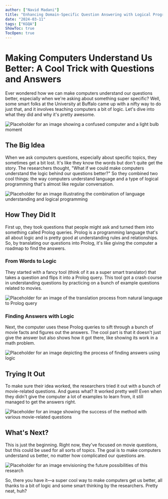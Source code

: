 ```yaml
---
author: ["Navid Madani"]
title: "Enhancing Domain-Specific Question Answering with Logical Programming and Large Language Models"
date: "2024-03-11"
tags: ["KGQA"]
ShowToc: true
TocOpen: true
---
```


# Making Computers Understand Us Better: A Cool Trick with Questions and Answers

Ever wondered how we can make computers understand our questions better, especially when we're asking about something super specific? Well, some smart folks at the University at Buffalo came up with a nifty way to do just that, and it involves teaching computers a bit of logic. Let's dive into what they did and why it's pretty awesome.

![Placeholder for an image showing a confused computer and a light bulb moment](personal.png)

## The Big Idea

When we ask computers questions, especially about specific topics, they sometimes get a bit lost. It's like they know the words but don't quite get the story. The researchers thought, "What if we could make computers understand the logic behind our questions better?" So they combined two cool things: the way computers understand language and a type of logical programming that's almost like regular conversation.

![Placeholder for an image illustrating the combination of language understanding and logical programming](image2.png)

## How They Did It

First up, they took questions that people might ask and turned them into something called Prolog queries. Prolog is a programming language that's all about logic and is pretty good at understanding rules and relationships. So, by translating our questions into Prolog, it's like giving the computer a roadmap to find the answers.

### From Words to Logic

They started with a fancy tool (think of it as a super smart translator) that takes a question and flips it into a Prolog query. This tool got a crash course in understanding questions by practicing on a bunch of example questions related to movies.

![Placeholder for an image of the translation process from natural language to Prolog query](image3.png)

### Finding Answers with Logic

Next, the computer uses these Prolog queries to sift through a bunch of movie facts and figures out the answers. The cool part is that it doesn't just give the answer but also shows how it got there, like showing its work in a math problem.

![Placeholder for an image depicting the process of finding answers using logic](image4.png)

## Trying It Out

To make sure their idea worked, the researchers tried it out with a bunch of movie-related questions. And guess what? It worked pretty well! Even when they didn't give the computer a lot of examples to learn from, it still managed to get the answers right.

![Placeholder for an image showing the success of the method with various movie-related questions](image5.png)

## What's Next?

This is just the beginning. Right now, they've focused on movie questions, but this could be used for all sorts of topics. The goal is to make computers understand us better, no matter how complicated our questions are.

![Placeholder for an image envisioning the future possibilities of this research](image6.png)

So, there you have it—a super cool way to make computers get us better, all thanks to a bit of logic and some smart thinking by the researchers. Pretty neat, huh?

